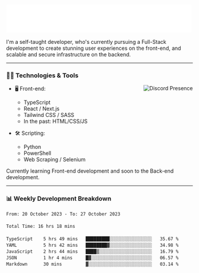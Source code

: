 <img src="assets/wave.svg" alt=":wave:" />

I'm a self-taught developer, who's currently pursuing a Full-Stack development to create stunning user experiences on the front-end, and scalable and secure infrastructure on the backend.

---

### 🧑‍💻 Technologies & Tools

<a href="https://discord.com/users/414304208649453568" target="_blank" rel="nofollow">
   <img src="https://lanyard-profile-readme.vercel.app/api/414304208649453568?idleMessage=Probably%20doing%20something%20else..." alt="Discord Presence" align="right">
</a>

- 🖥️ Front-end:

  - TypeScript
  - React / Next.js
  - Tailwind CSS / SASS
  - In the past: HTML/CSS/JS

- 🛠 Scripting:

  - Python
  - PowerShell
  - Web Scraping / Selenium

Currently learning Front-end development and soon to the Back-end development.

---

### 📊 Weekly Development Breakdown

<!-- ![ccrsxx's GitHub Stats](https://github-readme-stats.vercel.app/api?username=ccrsxx&count_private=true&theme=tokyonight) -->
<!-- ![ccrsxx's Top Langs](https://github-readme-stats.vercel.app/api/top-langs/?username=ccrsxx&hide=lua,java,html&theme=tokyonight) -->

<!--START_SECTION:waka-->

```txt
From: 20 October 2023 - To: 27 October 2023

Total Time: 16 hrs 18 mins

TypeScript    5 hrs 49 mins   █████████░░░░░░░░░░░░░░░░   35.67 %
YAML          5 hrs 42 mins   ████████▓░░░░░░░░░░░░░░░░   34.98 %
JavaScript    2 hrs 44 mins   ████▒░░░░░░░░░░░░░░░░░░░░   16.79 %
JSON          1 hr 4 mins     █▓░░░░░░░░░░░░░░░░░░░░░░░   06.57 %
Markdown      30 mins         ▓░░░░░░░░░░░░░░░░░░░░░░░░   03.14 %
```

<!--END_SECTION:waka-->
